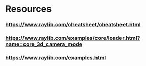 # Resources
### https://www.raylib.com/cheatsheet/cheatsheet.html
### https://www.raylib.com/examples/core/loader.html?name=core_3d_camera_mode
### https://www.raylib.com/examples.html
